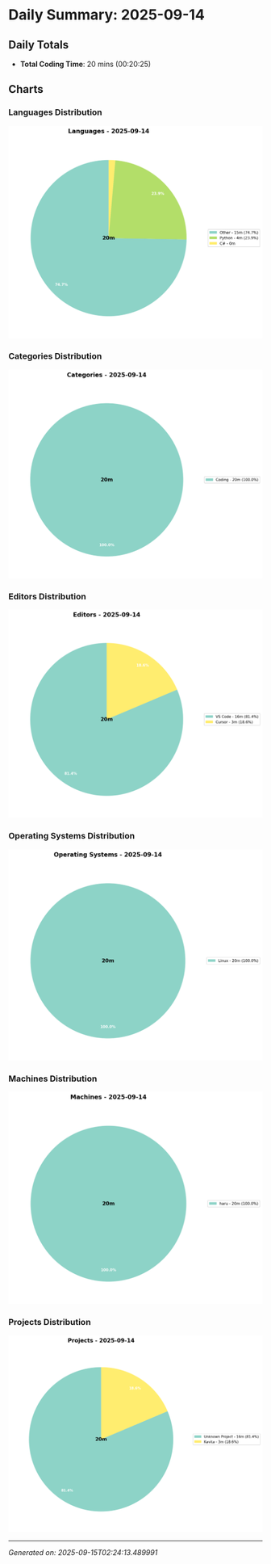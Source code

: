 # Daily Summary: 2025-09-14

## Daily Totals
- **Total Coding Time**: 20 mins (00:20:25)

## Charts

### Languages Distribution
![Languages](/charts/languages_-_2025-09-14.png)

### Categories Distribution
![Categories](/charts/categories_-_2025-09-14.png)

### Editors Distribution
![Editors](/charts/editors_-_2025-09-14.png)

### Operating Systems Distribution
![Operating Systems](/charts/operating_systems_-_2025-09-14.png)

### Machines Distribution
![Machines](/charts/machines_-_2025-09-14.png)

### Projects Distribution
![Projects](/charts/projects_-_2025-09-14.png)

---
*Generated on: 2025-09-15T02:24:13.489991*
